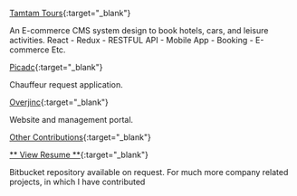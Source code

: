 
[Tamtam Tours](https://tamtam-tours-1509712686186.firebaseapp.com){:target="_blank"}

An E-commerce CMS system design to book hotels, cars, and leisure activities.
React - Redux - RESTFUL API - Mobile App - Booking - E-commerce Etc.

[Picadc](https://picadc-406ef.firebaseapp.com/){:target="_blank"}

Chauffeur request application.

[Overjinc](http://www.overjinc.com/){:target="_blank"}

Website and management portal.

[Other Contributions](https://github.com/ayoola-moore){:target="_blank"}

[** View Resume **](https://docs.google.com/document/d/1We94NWX50jWDMYMprtu7GLJECPdaXA_JHR3UxFOv2l0/edit?usp=sharing){:target="_blank"}

Bitbucket repository available on request. For much more company related projects, in which I have contributed
